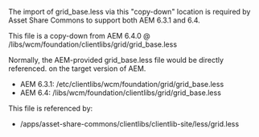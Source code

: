 The import of grid_base.less via this "copy-down" location is required by Asset Share Commons to support both AEM 6.3.1 and 6.4.

This file is a copy-down from AEM 6.4.0 @ /libs/wcm/foundation/clientlibs/grid/grid_base.less

Normally, the AEM-provided grid_base.less file would be directly referenced.
on the target version of AEM.

  - AEM 6.3.1: /etc/clientlibs/wcm/foundation/grid/grid_base.less
  - AEM 6.4:   /libs/wcm/foundation/clientlibs/grid/grid_base.less


This file is referenced by:

  - /apps/asset-share-commons/clientlibs/clientlib-site/less/grid.less